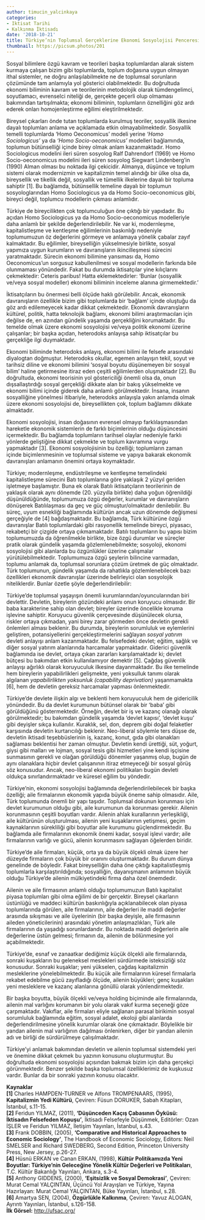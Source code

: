 ```yaml
---
author: timucin_yalcinkaya
categories:
- Iktisat Tarihi
- Kalkınma İktisadı
date: '2018-10-21'
title: Türkiye’nin Toplumsal Gerçeklerine Ekonomi Sosyolojisi Penceresinden Bakmak -1 
thumbnail: https://picsum.photos/201
---
```


Sosyal bilimlere özgü kavram ve teorileri başka toplumlardan alarak sistem kurmaya çalışan bizim gibi toplumlarda, toplum doğasına uygun olmayan ithal sistemler, ne doğru anlaşılabilmekte ne de toplumsal sorunların çözümünde tam anlamıyla yol gösterici olabilmektedir. Bu doğrultuda ekonomi biliminin kavram ve teorilerinin metodolojik olarak tümdengelimci, soyutlamacı, evrenselci niteliği de, gerçekte geçerli olup olmaması bakımından tartışılmakta; ekonomi biliminin, toplumların öznelliğini göz ardı ederek onları homojenleştirme eğilimi eleştirilmektedir.  

Bireysel çıkarları önde tutan toplumlarda kurulmuş teoriler, sosyallik ilkesine dayalı toplumları anlama ve açıklamada etkin olmayabilmektedir. Sosyallik temelli toplumlarda ‘Homo Oeconomicus’ modeli yerine *‘Homo Sociologicus’* ya da *‘Homo Socio-oeconomicus’* modelleri bağlamında, toplumun bütünselliği içinde birey olmak anlam kazanmaktadır. Homo Sociologicus modelini ileri süren sosyolog Ralf Dahrendorf (1969) ve Homo Socio-oeconomicus modelini ileri süren sosyolog Siegwart Lindenberg’in (1990) Alman olması bu noktada ilgi çekicidir. Almanya, düşünce ve toplum sistemi olarak modernizmin ve kapitalizmin temel alındığı bir ülke olsa da, bireysellik ve tikellik değil, sosyallik ve tümellik ilkelerine dayalı bir topluma sahiptir \[1\]. Bu bağlamda, bütünsellik temeline dayalı bir toplumun sosyologlarından Homo Sociologicus ya da Homo Socio-oeconomicus gibi, bireyci değil, toplumcu modellerin çıkması anlamlıdır. 
 
Türkiye de bireycilikten çok toplumculuğun öne çıktığı bir yapıdadır. Bu açıdan Homo Sociologicus ya da Homo Socio-oeconomicus modelleriyle daha anlamlı bir şekilde değerlendirilebilir. Ne var ki, modernleşme, kapitalistleşme ve kentleşme eğilimlerinin baskınlığı nedeniyle toplumumuzun öz değerlerini görmeye ve anlamaya yönelik çabalar zayıf kalmaktadır. Bu eğilimler, bireyselliğin yükselmesiyle birlikte, sosyal yapımıza uygun kurumların ve davranışların ikincilleşmesi sürecini yaratmaktadır. Sürecin ekonomi bilimine yansıması da, Homo Oeconomicus’un sorgusuz kabullenilmesi ve sosyal modellerin farkında bile olunmaması yönündedir. Fakat bu durumda iktisatçılar yine kılıçlarını çekmektedir: Ceteris paribus! Hatta eklemektedirler: ‘Bunlar (sosyallik ve/veya sosyal modeller) ekonomi biliminin inceleme alanına girmemektedir.’  

İktisatçıların bu önermesi belli ölçüde haklı görülebilir. Ancak, ekonomik davranışların özellikle bizim gibi toplumlarda bir ‘bağlam’ içinde oluştuğu da göz ardı edilemeyecek kadar dikkat çekmektedir. Ekonomik davranışların kültürel, politik, hatta teknolojik bağlamı, ekonomi bilimi araştırmacıları için değilse de, en azından gündelik yaşamda gerçekliğini korumaktadır. Bu temelde olmak üzere ekonomi sosyolojisi ve/veya politik ekonomi üzerine çalışanlar; bir başka açıdan, heterodoks anlayışa sahip iktisatçılar bu gerçekliğe ilgi duymaktadır.  

Ekonomi biliminde heterodoks anlayış, ekonomi bilimi ile felsefe arasındaki diyalogtan doğmuştur. Heterodoks okullar, egemen anlayışın tekil, soyut ve tarihsiz diline ve ekonomi bilimini ‘sosyal boyutu düşünemeyen bir sosyal bilim’ haline getirmesine itiraz eden çeşitli eğilimlerden oluşmaktadır \[2\]. Bu doğrultuda, ekonomi teorisinin yol göstericiliği önemli olsa da, onun dışsallaştırdığı sosyal gerçekliği dikkate alan bir bakış yükselmekte ve ekonomi bilimi içinde giderek daha anlamlı görülmektedir. İnsana, insanın sosyalliğine yönelmesi itibariyle, heterodoks anlayışla yakın anlamda olmak üzere ekonomi sosyolojisi de, bireysellikten çok, toplum bağlamını dikkate almaktadır.  

Ekonomi sosyolojisi, insan doğasının evrensel olmayıp farklılaşmasından hareketle ekonomik sistemlerin de farklı biçimlerinin olduğu düşüncesini içermektedir. Bu bağlamda toplumların tarihsel olaylar nedeniyle farklı yönlerde geliştiğine dikkat çekmekte ve toplum kavramına vurgu yapmaktadır \[3\]. Ekonomi sosyolojisinin bu özelliği; toplumların zaman içinde biçimlenmesinin ve toplumsal sisteme ve yapıya bakarak ekonomik davranışları anlamanın önemini ortaya koymaktadır.  

Türkiye; modernleşme, endüstrileşme ve kentleşme temelindeki kapitalistleşme sürecini Batı toplumlarına göre yaklaşık 2 yüzyıl geriden işletmeye başlamıştır. Buna ek olarak Batılı iktisatçıların teorilerinin de yaklaşık olarak aynı dönemde (20. yüzyılla birlikte) daha yoğun öğrenildiği düşünüldüğünde, toplumumuza özgü değerler, kurumlar ve davranışların dönüşerek Batılılaşması da geç ve güç olmuştur/olmaktadır denilebilir. Bu süreç, uyum esnekliği bağlamında kültürün ancak uzun dönemde değişmesi gerçeğiyle de \[4\] bağdaşmaktadır. Bu bağlamda, Türk kültürüne özgü davranışlar Batılı toplumlardaki gibi rasyonellik temelinde bireyci, piyasacı, rekabetçi bir çizgide ortaya çıkmamaktadır. Batılı toplumların bu yapısı bizim toplumumuzda da öğrenilmekle birlikte, bize özgü durumlar ve süreçler pratik olarak gündelik yaşamda gözlemlenebilmekte; sosyoloji, ekonomi sosyolojisi gibi alanlarda bu özgünlükler üzerine çalışmalar yürütülebilmektedir. Toplumumuza özgü şeylerin bilincine varmadan, toplumu anlamak da, toplumsal sorunlara çözüm üretmek de güç olmaktadır.  
Türk toplumunun, gündelik yaşamda da rahatlıkla gözlemlenebilecek bazı özellikleri ekonomik davranışlar üzerinde belirleyici olan sosyolojik niteliklerdir. Bunlar özetle şöyle değerlendirilebilir:  

Türkiye’de toplumsal yaşayışın önemli kurumlarından/oyuncularından biri devlettir. Devletin, bireylerin gözündeki anlamı onun koruyucu olmasıdır. Bir baba karakterine sahip olan devlet; bireyler üzerinde öncelikle koruma işlevine sahiptir. Koruyucu güvenlik çerçevesinde düşünülecek olursa, riskler ortaya çıkmadan, yani birey zarar görmeden önce devletin gerekli önlemleri alması beklenir. Bu durumda, bireylerin sorumluluk ve eylemlerini geliştiren, potansiyellerini gerçekleştirmelerini sağlayan *sosyal yatırım* devleti anlayışı anlam kazanmaktadır. Bu felsefedeki devlet; eğitim, sağlık ve diğer sosyal yatırım alanlarında harcamalar yapmaktadır. Giderici güvenlik bağlamında ise devlet, ortaya çıkan zararları karşılamaktadır ki; devlet bütçesi bu bakımdan etkin kullanılamıyor demektir \[5\]. Çağdaş güvenlik anlayışı ağırlıklı olarak koruyuculuk ilkesine dayanmaktadır. Bu ilke temelinde hem bireylerin yapabilirlikleri gelişmekte, yeni yoksulluk tanımı olarak algılanan *yapabilirlikten yoksunluk (capability deprivation)* yaşanmamakta \[6\], hem de devletin gereksiz harcamalar yapması önlenmektedir.  

Türkiye’de devlete ilişkin algı ve beklenti hem koruyuculuk hem de gidericilik yönündedir. Bu da devlet kurumunun bütünsel olarak bir ‘baba’ gibi görüldüğünü göstermektedir. Örneğin, devlet bir iş ve kazanç olanağı olarak görülmektedir; bu bakımdan gündelik yaşamda ‘devlet kapısı’, ‘devlet kuşu’ gibi deyişler sıkça kullanılır. Kuraklık, sel, don, deprem gibi doğal felaketler karşısında devletin kurtarıcılığı beklenir. Neo-liberal söylemle ters düşse de, devletin iktisadi teşebbüslerinin iş, kazanç, konut, gıda gibi olanakları sağlaması beklentisi her zaman olmuştur. Devletin kendi ürettiği, süt, yoğurt, giysi gibi malları ve lojman, sosyal tesis gibi hizmetleri yine kendi işçisine sunmasının gerekli ve olağan görüldüğü dönemler yaşanmış olup, bugün de aynı olanaklara hiçbir devlet çalışanının itiraz etmeyeceği bir sosyal görüş söz konusudur. Ancak, neo-liberal ekonomi politikaları bugün devleti oldukça sınırlandırmaktadır ve küresel eğilim bu yöndedir.  

Türkiye’nin, ekonomi sosyolojisi bağlamında değerlendirilebilecek bir başka özelliği; aile firmalarının ekonomik yapıda büyük öneme sahip olmasıdır. Aile, Türk toplumunda önemli bir yapı taşıdır. Toplumsal dokunun korunması için devlet kurumunun olduğu gibi, aile kurumunun da korunması gerekir. Ailenin korunmasının çeşitli boyutları vardır. Ailenin ahlak kurallarının yerleşikliği, aile kültürünün oluşturulması, ailenin yeni kuşaklarının yetişmesi, geçim kaynaklarının sürekliliği gibi boyutlar aile kurumunu güçlendirmektedir. Bu bağlamda aile firmalarının ekonomik önemi kadar, sosyal işlevi vardır; aile firmalarının varlığı ve gücü, ailenin korunmasını sağlayan öğelerden biridir.  

Türkiye’de aile firmaları, küçük, orta ya da büyük ölçekli olmak üzere her düzeyde firmaların çok büyük bir oranını oluşturmaktadır. Bu durum dünya genelinde de böyledir. Fakat bireyselliğin daha öne çıktığı kapitalistleşmiş toplumlarla karşılaştırıldığında; sosyalliğin, dayanışmanın anlamının büyük olduğu Türkiye’de ailenin mülkiyetindeki firma daha özel önemdedir.  

Ailenin ve aile firmasının anlamlı olduğu toplumumuzun Batılı kapitalist piyasa toplumları gibi olma eğilimi de bir gerçektir. Bireysel çıkarların üstünlüğü ve maddeci kültürün baskınlığıyla açıklanabilecek olan piyasa toplumlarında görülen, aile firmalarının, aile değerleri ile maddi değerler arasında sıkışması ve aile üyelerinin (bir başka deyişle, aile firmasının aileden yöneticilerinin) arasındaki yönetim anlaşmazlıkları, Türk aile firmalarının da yaşadığı sorunlardandır. Bu noktada maddi değerlerin aile değerlerine üstün gelmesi; firmanın da, ailenin de bölünmesine yol açabilmektedir. 

Türkiye’de, esnaf ve zanaatkar dediğimiz küçük ölçekli aile firmalarında, sonraki kuşakların bu geleneksel meslekleri sürdürmede isteksizliği söz konusudur. Sonraki kuşaklar; yeni yükselen, çağdaş kapitalizmin mesleklerine yönelebilmektedir. Bu küçük aile firmalarının küresel firmalarla rekabet edebilme gücü zayıfladığı ölçüde, ailenin büyükleri; genç kuşakları yeni mesleklere ve kazanç alanlarına gönüllü olarak yönlendirmektedir.  

Bir başka boyutta, büyük ölçekli ve/veya holding biçiminde aile firmalarında, ailenin mal varlığını korumanın bir yolu olarak vakıf kurma seçeneği göze çarpmaktadır. Vakıflar, aile firmaları eliyle sağlanan parasal birikimin sosyal sorumluluk bağlamında eğitim, sosyal adalet, ekoloji gibi alanlarda değerlendirilmesine yönelik kurumlar olarak öne çıkmaktadır. Böylelikle bir yandan ailenin mal varlığının dağılması önlenirken, diğer bir yandan ailenin adı ve birliği de sürdürülmeye çalışılmaktadır.  

Türkiye’yi anlamak bakımından devletin ve ailenin toplumsal sistemdeki yeri ve önemine dikkat çekmek bu yazının konusunu oluşturmuştur. Bu doğrultuda ekonomi sosyolojisi açısından bakmak bizim için daha gerçekçi görünmektedir. Benzer şekilde başka toplumsal özelliklerimiz de kuşkusuz vardır. Bunlar da bir sonraki yazının konusu olacaktır.  


**Kaynaklar**  
**\[1\]** Charles HAMPDEN-TURNER ve Alfons TROMPENAARS, (1995), **Kapitalizmin Yedi Kültürü**, Çeviren: Füsun DORUKER, Sabah Kitapları, İstanbul, s.11-15.  
**\[2\]** Feridun YILMAZ, (2011), **‘Düşünceden Kaçış Çabasının Öyküsü: İktisadın Felsefeden Kopuşu’**, İktisadı Felsefeyle Düşünmek, Editörler: Ozan İŞLER ve Feridun YILMAZ, İletişim Yayınları, İstanbul, s.43.  
**\[3\]** Frank DOBBIN, (2005), **‘Comparative and Historical Approaches to Economic Sociology’**, The Handbook of Economic Sociology, Editors: Neil SMELSER and Richard SWEDBERG, Second Edition, Princeton University Press, New Jersey, p.26-27.  
**\[4\]** Hüsnü ERKAN ve Canan ERKAN, (1998), **Kültür Politikamızda Yeni Boyutlar: Türkiye’nin Geleceğine Yönelik Kültür Değerleri ve Politikaları**, T.C. Kültür Bakanlığı Yayınları, Ankara, s.3-4.  
**\[5\]** Anthony GIDDENS, (2000), **‘Eşitsizlik ve Sosyal Demokrasi’**, Çeviren: Murat Cemal YALÇINTAN, Üçüncü Yol Arayışları ve Türkiye, Yayına Hazırlayan: Murat Cemal YALÇINTAN, Büke Yayınları, İstanbul, s.28.  
**\[6\]** Amartya SEN, (2004), **Özgürlükle Kalkınma**, Çeviren: Yavuz ALOGAN, Ayrıntı Yayınları, İstanbul, s.126-158.  
**İlk Görsel:** http://ufsac.org/